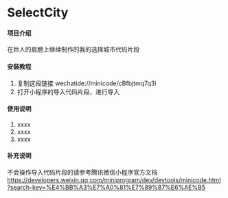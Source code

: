 # SelectCity

#### 项目介绍
在巨人的肩膀上继续制作的我的选择城市代码片段


#### 安装教程

1. 复制这段链接 wechatide://minicode/cBfbjtmq7q3i
2. 打开小程序的导入代码片段，进行导入

#### 使用说明

1. xxxx
2. xxxx
3. xxxx



#### 补充说明

不会操作导入代码片段的请参考腾讯微信小程序官方文档   
https://developers.weixin.qq.com/miniprogram/dev/devtools/minicode.html?search-key=%E4%BB%A3%E7%A0%81%E7%89%87%E6%AE%B5 